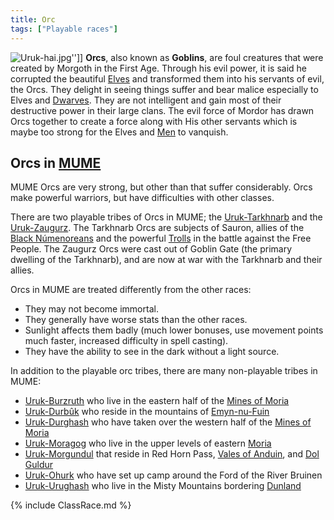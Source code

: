 ```yaml
---
title: Orc
tags: ["Playable races"]
---
```

![](Uruk-hai.jpg "Uruk-hai.jpg")''\]\] **Orcs**, also known as
**Goblins**, are foul creatures that were created by Morgoth in the
First Age. Through his evil power, it is said he corrupted the beautiful
[Elves](elf "wikilink") and transformed them into his servants of evil,
the Orcs. They delight in seeing things suffer and bear malice
especially to Elves and [Dwarves](dwarf "wikilink"). They are not
intelligent and gain most of their destructive power in their large
clans. The evil force of Mordor has drawn Orcs together to create a
force along with His other servants which is maybe too strong for the
Elves and [Men](man "wikilink") to vanquish.

## Orcs in [MUME](MUME "wikilink")

MUME Orcs are very strong, but other than that suffer considerably. Orcs
make powerful warriors, but have difficulties with other classes.

There are two playable tribes of Orcs in MUME; the
[Uruk-Tarkhnarb](Uruk-Tarkhnarb "wikilink") and the
[Uruk-Zaugurz](Uruk-Zaugurz "wikilink"). The Tarkhnarb Orcs are subjects
of Sauron, allies of the [Black
Númenoreans](Black_Númenorean "wikilink") and the powerful
[Trolls](Troll "wikilink") in the battle against the Free People. The
Zaugurz Orcs were cast out of Goblin Gate (the primary dwelling of the
Tarkhnarb), and are now at war with the Tarkhnarb and their allies.

Orcs in MUME are treated differently from the other races:

- They may not become immortal.
- They generally have worse stats than the other races.
- Sunlight affects them badly (much lower bonuses, use movement points
  much faster, increased difficulty in spell casting).
- They have the ability to see in the dark without a light source.

In addition to the playable orc tribes, there are many non-playable
tribes in MUME:

- [Uruk-Burzruth](Burzruth_Orc "wikilink") who live in the eastern half
  of the [Mines of Moria](Moria "wikilink")
- [Uruk-Durbûk](Durbûk_Orc "wikilink") who reside in the mountains of
  [Emyn-nu-Fuin](Mirkwood "wikilink")
- [Uruk-Durghash](Durghash_Orc "wikilink") who have taken over the
  western half of the [Mines of Moria](Moria "wikilink")
- [Uruk-Moragog](Moragog_Orc "wikilink") who live in the upper levels of
  eastern [Moria](Moria "wikilink")
- [Uruk-Morgundul](Morgundul_Orc "wikilink") that reside in Red Horn
  Pass, [Vales of Anduin](Anduin_Vale "wikilink"), and [Dol
  Guldur](Dol_Guldur "wikilink")
- [Uruk-Ohurk](Ohurk_Orc "wikilink") who have set up camp around the
  Ford of the River Bruinen
- [Uruk-Urughash](Urughash_Orc "wikilink") who live in the Misty
  Mountains bordering [Dunland](Dunland "wikilink")

{% include ClassRace.md %}
